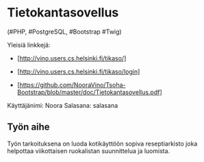# Tietokantasovellus
(#PHP, #PostgreSQL, #Bootstrap #Twig)

Yleisiä linkkejä:
* [http://vino.users.cs.helsinki.fi/tikaso/]
* [http://vino.users.cs.helsinki.fi/tikaso/login]

* [https://github.com/NooraVino/Tsoha-Bootstrap/blob/master/doc/Tietokantasovellus.pdf]

Käyttäjänimi: Noora 
Salasana: salasana

## Työn aihe

Työn tarkoituksena on luoda kotikäyttöön sopiva reseptiarkisto joka helpottaa viikottaisen ruokalistan suunnittelua ja luomista.
